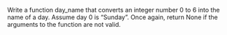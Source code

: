 Write a function day_name that converts an integer number 0 to 6 into the name of a day. Assume day 0 is “Sunday”. Once again, return None if the arguments to the function are not valid.


